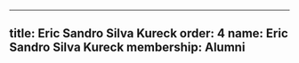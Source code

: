 ---
  title: Eric Sandro Silva Kureck
  order: 4
  name: Eric Sandro Silva Kureck
  membership: Alumni
  ---
  